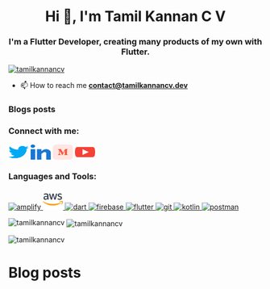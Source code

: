 <h1 align="center">Hi 👋, I'm Tamil Kannan C V</h1>
<h3 align="center">I'm a Flutter Developer, creating many products of my own with Flutter.</h3>

<p align="left"> <a href="https://twitter.com/tamilkannancv" target="blank"><img src="https://img.shields.io/twitter/follow/tamilkannancv?logo=twitter&style=for-the-badge" alt="tamilkannancv" /></a> </p>

- 📫 How to reach me **contact@tamilkannancv.dev**

### Blogs posts
<!-- BLOG-POST-LIST:START -->
<!-- BLOG-POST-LIST:END -->

<h3 align="left">Connect with me:</h3>
<p align="left">
<a href="https://twitter.com/tamilkannancv" target="blank"><img align="center" src="images/icons/Social/twitter.svg" alt="tamilkannancv" height="30" width="40" /></a>
<a href="https://linkedin.com/in/tamilkannancv" target="blank"><img align="center" src="images/icons/Social/linked-in-alt.svg" alt="tamilkannancv" height="30" width="40" /></a>
<a href="https://medium.com/@tamilkannancv" target="blank"><img align="center" src="images/icons/Social/medium.svg" alt="@tamilkannancv" height="30" width="40" /></a>
<a href="https://www.youtube.com/c/@theflutterblue" target="blank"><img align="center" src="images/icons/Social/youtube.svg" alt="@theflutterblue" height="30" width="40" /></a>
</p>

<h3 align="left">Languages and Tools:</h3>
<p align="left"> <a href="https://aws.amazon.com/amplify/" target="_blank" rel="noreferrer"> <img src="https://docs.amplify.aws/assets/logo-dark.svg" alt="amplify" width="40" height="40"/> </a> <a href="https://aws.amazon.com" target="_blank" rel="noreferrer"> <img src="icons/../images/icons/Devops/aws.svg" alt="aws" width="40" height="40"/> </a> <a href="https://dart.dev" target="_blank" rel="noreferrer"> <img src="https://www.vectorlogo.zone/logos/dartlang/dartlang-icon.svg" alt="dart" width="40" height="40"/> </a> <a href="https://firebase.google.com/" target="_blank" rel="noreferrer"> <img src="https://www.vectorlogo.zone/logos/firebase/firebase-icon.svg" alt="firebase" width="40" height="40"/> </a> <a href="https://flutter.dev" target="_blank" rel="noreferrer"> <img src="https://www.vectorlogo.zone/logos/flutterio/flutterio-icon.svg" alt="flutter" width="40" height="40"/> </a> <a href="https://git-scm.com/" target="_blank" rel="noreferrer"> <img src="https://www.vectorlogo.zone/logos/git-scm/git-scm-icon.svg" alt="git" width="40" height="40"/> </a> <a href="https://kotlinlang.org" target="_blank" rel="noreferrer"> <img src="https://www.vectorlogo.zone/logos/kotlinlang/kotlinlang-icon.svg" alt="kotlin" width="40" height="40"/> </a> <a href="https://postman.com" target="_blank" rel="noreferrer"> <img src="https://www.vectorlogo.zone/logos/getpostman/getpostman-icon.svg" alt="postman" width="40" height="40"/> </a> </p>

<p><img align="left" src="https://github-readme-stats.vercel.app/api/top-langs?username=tamilkannancv&show_icons=true&locale=en&layout=compact" alt="tamilkannancv" /></p>

<p>&nbsp;<img align="center" src="https://github-readme-stats.vercel.app/api?username=tamilkannancv&show_icons=true&locale=en" alt="tamilkannancv" /></p>

<p><img align="center" src="https://github-readme-streak-stats.herokuapp.com/?user=tamilkannancv&" alt="tamilkannancv" /></p>


# Blog posts

<!-- BLOG-POST-LIST:START -->
<!-- BLOG-POST-LIST:END -->
